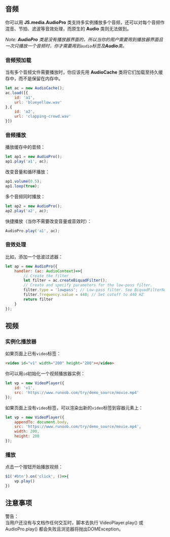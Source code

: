 ## 音频
你可以用 <b>JS.media.AudioPro</b> 类支持多实例播放多个音频，还可以对每个音频作混音、节拍、滤波等音效处理，而原生的 <b>Audio</b> 类则无法做到。

*Note: <b>AudioPro</b> 类是没有播放器界面的，所以当你的用户需要用到播放器界面且一次只播放一个音频时，你才需要用到<code>audio</code>标签及<b>Audio</b>类。*

### 音频预加载
当有多个音频文件需要播放时，你应该先用 <b>AudioCache</b> 类将它们加载至持久缓存中，而不是保留在内存中。
```javascript
let ac = new AudioCache();
ac.load([{
    id: 'a1',
    url: 'blueyellow.wav'
},{
    id: 'a2',
    url: 'clapping-crowd.wav'
}])
```

### 音频播放
播放缓存中的音频：
```javascript
let ap1 = new AudioPro();
ap1.play('a1', ac);
```

改变音量和循环播放：
```javascript
ap1.volume(0.5);
ap1.loop(true);
```

多个音频同时播放：
```javascript
let ap2 = new AudioPro();
ap2.play('a2', ac);
```

快捷播放（当你不需要改变音量或音效时）：
```javascript
AudioPro.play('a1', ac);
```

### 音效处理
比如，添加一个低波过滤器：
```javascript
let ap = new AudioPro({
    handler: (ac: AudioContext)=>{
        // Create the filter
        let filter = ac.createBiquadFilter();
        // Create and specify parameters for the low-pass filter.
        filter.type = 'lowpass'; // Low-pass filter. See BiquadFilterNode docs
        filter.frequency.value = 440; // Set cutoff to 440 HZ
        return filter
    }
});
```
## 视频

### 实例化播放器
如果页面上已有<code>video</code>标签：
```html
<video id="v1" width="200" height="200"></video>
```

你可以用<code>id</code>初始化一个视频播放器实例：
```javascript
let vp = new VideoPlayer({
    id: 'v1',
    src: 'https://www.runoob.com/try/demo_source/movie.mp4'
});
```

如果页面上没有<code>video</code>标签，可以渲染出新的<code>video</code>标签到容器元素上：
```javascript
let vp = new VideoPlayer({
    appendTo: document.body,
    src: 'https://www.runoob.com/try/demo_source/movie.mp4',
    width: 200,
    height: 200
});
```

### 播放
点击一个按钮开始播放视频：
```javascript
$1('#btn').on('click', ()=>{
    vp.play()
}) 
```

## 注意事项
<p class='tip'>
警告：<br>
当用户还没有与文档作任何交互时，脚本去执行 VideoPlayer.play() 或 AudioPro.play() 都会失败且浏览器将抛出DOMException。
</p>